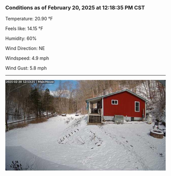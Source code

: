 ### Conditions as of February 20, 2025 at 12:18:35 PM CST 

Temperature: 20.90 &deg;F

Feels like: 14.15 &deg;F

Humidity: 60%

Wind Direction: NE

Windspeed: 4.9 mph

Wind Gust: 5.8 mph

---

<img src="./images/latest.jpeg"/>

